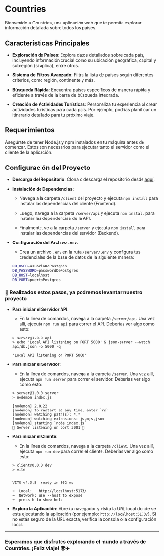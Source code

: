 # Countries

Bienvenido a Countries, una aplicación web que te permite explorar información detallada sobre todos los países.

## Características Principales

- **Exploración de Países**: Explora datos detallados sobre cada país, incluyendo información crucial como su ubicación geográfica, capital y subregión (si aplica), entre otros.

- **Sistema de Filtros Avanzado**: Filtra la lista de países según diferentes criterios, como región, continente y más.

- **Búsqueda Rápida**: Encuentra países específicos de manera rápida y eficiente a través de la barra de búsqueda integrada.

- **Creación de Actividades Turísticas**: Personaliza tu experiencia al crear actividades turísticas para cada país. Por ejemplo, podrías planificar un itinerario detallado para tu próximo viaje.

## Requerimientos

Asegúrate de tener Node.js y npm instalados en tu máquina antes de comenzar. Estos son necesarios para ejecutar tanto el servidor como el cliente de la aplicación.

## Configuración del Proyecto

- **Descarga del Repositorio**: Clona o descarga el repositorio desde [aquí](https://github.com/svalentinaog/Countries.git).

- **Instalación de Dependencias**:

    - Navega a la carpeta `/client` del proyecto y ejecuta `npm install` para instalar las dependencias del cliente (Frontend).

    - Luego, navega a la carpeta `/server/api` y ejecuta `npm install` para instalar las dependencias de la API.

    - Finalmente, ve a la carpeta `/server` y ejecuta `npm install` para instalar las dependencias del servidor (Backend).

- **Configuración del Archivo `.env`**:

    - Crea un archivo `.env` en la ruta `/server/.env` y configura tus credenciales de la base de datos de la siguiente manera:

    ```bash
    DB_USER=usuarioDePostgres
    DB_PASSWORD=passwordDePostgres
    DB_HOST=localhost
    DB_PORT=puertoPostgres
    ```

### 📌 Realizados estos pasos, ya podremos levantar nuestro proyecto

- **Para iniciar el Servidor API**:

    - En la línea de comandos, navega a la carpeta `/server/api`. Una vez allí, ejecuta `npm run api` para correr el API. Deberías ver algo como esto:

    ```
    > server@1.0.0 api
    > echo 'Local API listening on PORT 5000' & json-server --watch api/db.json -p 5000 -q

    'Local API listening on PORT 5000'
    ```

- **Para iniciar el Servidor**:

    - En la línea de comandos, navega a la carpeta `/server`. Una vez allí, ejecuta `npm run server` para correr el servidor. Deberías ver algo como esto:
    
    ```
    > server@1.0.0 server
    > nodemon index.js

    [nodemon] 2.0.22
    [nodemon] to restart at any time, enter `rs`
    [nodemon] watching path(s): *.*
    [nodemon] watching extensions: js,mjs,json
    [nodemon] starting `node index.js`
    🐝 Server listening on port 3001 🐝
    ```

- **Para iniciar el Cliente**:

    - En la línea de comandos, navega a la carpeta `/client`. Una vez allí, ejecuta `npm run dev` para correr el cliente. Deberías ver algo como esto:

    ```
    > client@0.0.0 dev
    > vite


    VITE v4.3.5  ready in 862 ms

    ➜  Local:   http://localhost:5173/
    ➜  Network: use --host to expose
    ➜  press h to show help
    ```

- **Explora la Aplicación**: Abre tu navegador y visita la URL local donde se está ejecutando la aplicación (por ejemplo: `http://localhost:5173/`). Si no estás seguro de la URL exacta, verifica la consola o la configuración local.

---

### Esperamos que disfrutes explorando el mundo a través de Countries. ¡Feliz viaje! 🌍✈️
